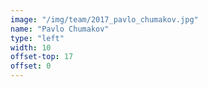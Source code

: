 ```yaml
---
image: "/img/team/2017_pavlo_chumakov.jpg"
name: "Pavlo Chumakov"
type: "left"
width: 10
offset-top: 17
offset: 0
---
```

